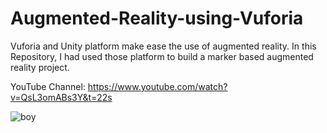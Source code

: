 # Augmented-Reality-using-Vuforia
Vuforia and Unity platform make ease the use of augmented reality. In this Repository, I had used those platform to build a marker based augmented reality project.

YouTube Channel:
https://www.youtube.com/watch?v=QsL3omABs3Y&t=22s

![boy](https://user-images.githubusercontent.com/42282006/53842529-cb853280-3f6d-11e9-9ad7-3af7bb480101.png)
